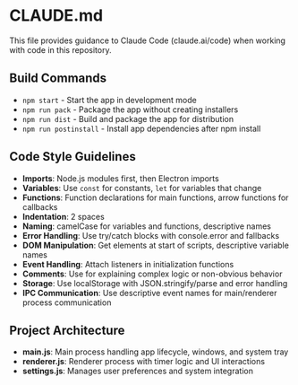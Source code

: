 # CLAUDE.md

This file provides guidance to Claude Code (claude.ai/code) when working with code in this repository.

## Build Commands
- `npm start` - Start the app in development mode
- `npm run pack` - Package the app without creating installers
- `npm run dist` - Build and package the app for distribution
- `npm run postinstall` - Install app dependencies after npm install

## Code Style Guidelines
- **Imports**: Node.js modules first, then Electron imports
- **Variables**: Use `const` for constants, `let` for variables that change
- **Functions**: Function declarations for main functions, arrow functions for callbacks
- **Indentation**: 2 spaces
- **Naming**: camelCase for variables and functions, descriptive names
- **Error Handling**: Use try/catch blocks with console.error and fallbacks
- **DOM Manipulation**: Get elements at start of scripts, descriptive variable names
- **Event Handling**: Attach listeners in initialization functions
- **Comments**: Use for explaining complex logic or non-obvious behavior
- **Storage**: Use localStorage with JSON.stringify/parse and error handling
- **IPC Communication**: Use descriptive event names for main/renderer process communication

## Project Architecture
- **main.js**: Main process handling app lifecycle, windows, and system tray
- **renderer.js**: Renderer process with timer logic and UI interactions
- **settings.js**: Manages user preferences and system integration